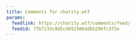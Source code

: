 ```yaml
---
title: Comments for charity.wtf
params:
  feedlink: https://charity.wtf/comments/feed/
  feedid: 7fb7233c8d5cd6925064db5206fc3f2e
---
```

